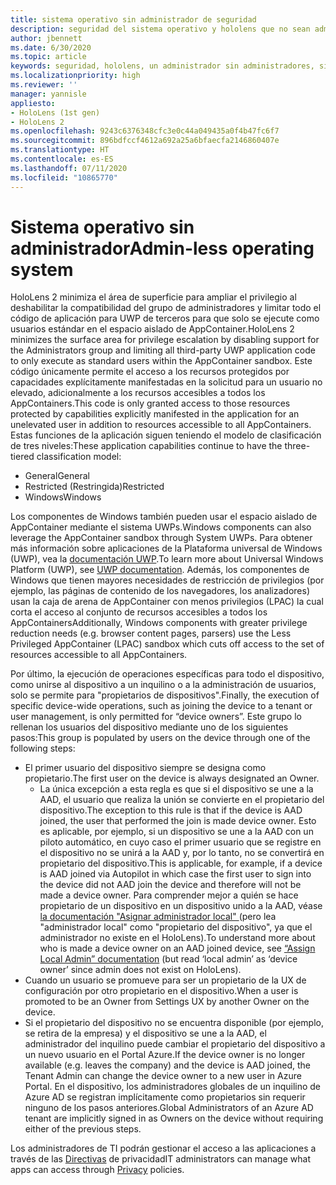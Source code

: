 ```yaml
---
title: sistema operativo sin administrador de seguridad
description: seguridad del sistema operativo y hololens que no sean administradores
author: jbennett
ms.date: 6/30/2020
ms.topic: article
keywords: seguridad, hololens, un administrador sin administradores, sin administradores, sistema operativo, sistema operativo sin administradores, administrador, so, so sin administradores, hololens 2, seguridad de hololens2
ms.localizationpriority: high
ms.reviewer: ''
manager: yannisle
appliesto:
- HoloLens (1st gen)
- HoloLens 2
ms.openlocfilehash: 9243c6376348cfc3e0c44a049435a0f4b47fc6f7
ms.sourcegitcommit: 896bdfccf4612a692a25a6bfaecfa2146860407e
ms.translationtype: HT
ms.contentlocale: es-ES
ms.lasthandoff: 07/11/2020
ms.locfileid: "10865770"
---
```

# <span data-ttu-id="f64c3-104">Sistema operativo sin administrador</span><span class="sxs-lookup"><span data-stu-id="f64c3-104">Admin-less operating system</span></span>

<span data-ttu-id="f64c3-105">HoloLens 2 minimiza el área de superficie para ampliar el privilegio al deshabilitar la compatibilidad del grupo de administradores y limitar todo el código de aplicación para UWP de terceros para que solo se ejecute como usuarios estándar en el espacio aislado de AppContainer.</span><span class="sxs-lookup"><span data-stu-id="f64c3-105">HoloLens 2 minimizes the surface area for privilege escalation by disabling support for the Administrators group and limiting all third-party UWP application code to only execute as standard users within the AppContainer sandbox.</span></span> <span data-ttu-id="f64c3-106">Este código únicamente permite el acceso a los recursos protegidos por capacidades explícitamente manifestadas en la solicitud para un usuario no elevado, adicionalmente a los recursos accesibles a todos los AppContainers.</span><span class="sxs-lookup"><span data-stu-id="f64c3-106">This code is only granted access to those resources protected by capabilities explicitly manifested in the application for an unelevated user in addition to resources accessible to all AppContainers.</span></span>
<span data-ttu-id="f64c3-107">Estas funciones de la aplicación siguen teniendo el modelo de clasificación de tres niveles:</span><span class="sxs-lookup"><span data-stu-id="f64c3-107">These application capabilities continue to have the three-tiered classification model:</span></span>
  * <span data-ttu-id="f64c3-108">General</span><span class="sxs-lookup"><span data-stu-id="f64c3-108">General</span></span>
  * <span data-ttu-id="f64c3-109">Restricted (Restringida)</span><span class="sxs-lookup"><span data-stu-id="f64c3-109">Restricted</span></span>
  * <span data-ttu-id="f64c3-110">Windows</span><span class="sxs-lookup"><span data-stu-id="f64c3-110">Windows</span></span>

<span data-ttu-id="f64c3-111">Los componentes de Windows también pueden usar el espacio aislado de AppContainer mediante el sistema UWPs.</span><span class="sxs-lookup"><span data-stu-id="f64c3-111">Windows components can also leverage the AppContainer sandbox through System UWPs.</span></span> <span data-ttu-id="f64c3-112">Para obtener más información sobre aplicaciones de la Plataforma universal de Windows (UWP), vea la [documentación UWP](https://docs.microsoft.com/windows/uwp/).</span><span class="sxs-lookup"><span data-stu-id="f64c3-112">To learn more about Universal Windows Platform (UWP), see [UWP documentation](https://docs.microsoft.com/windows/uwp/).</span></span> <span data-ttu-id="f64c3-113">Además, los componentes de Windows que tienen mayores necesidades de restricción de privilegios (por ejemplo, las páginas de contenido de los navegadores, los analizadores) usan la caja de arena de AppContainer con menos privilegios (LPAC) la cual corta el acceso al conjunto de recursos accesibles a todos los AppContainers</span><span class="sxs-lookup"><span data-stu-id="f64c3-113">Additionally, Windows components with greater privilege reduction needs (e.g. browser content pages, parsers) use the Less Privileged AppContainer (LPAC) sandbox which cuts off access to the set of resources accessible to all AppContainers.</span></span>

<span data-ttu-id="f64c3-114">Por último, la ejecución de operaciones específicas para todo el dispositivo, como unirse al dispositivo a un inquilino o a la administración de usuarios, solo se permite para "propietarios de dispositivos".</span><span class="sxs-lookup"><span data-stu-id="f64c3-114">Finally, the execution of specific device-wide operations, such as joining the device to a tenant or user management, is only permitted for “device owners”.</span></span> <span data-ttu-id="f64c3-115">Este grupo lo rellenan los usuarios del dispositivo mediante uno de los siguientes pasos:</span><span class="sxs-lookup"><span data-stu-id="f64c3-115">This group is populated by users on the device through one of the following steps:</span></span>
  * <span data-ttu-id="f64c3-116">El primer usuario del dispositivo siempre se designa como propietario.</span><span class="sxs-lookup"><span data-stu-id="f64c3-116">The first user on the device is always designated an Owner.</span></span> 
    * <span data-ttu-id="f64c3-117">La única excepción a esta regla es que si el dispositivo se une a la AAD, el usuario que realiza la unión se convierte en el propietario del dispositivo.</span><span class="sxs-lookup"><span data-stu-id="f64c3-117">The exception to this rule is that if the device is AAD joined, the user that performed the join is made device owner.</span></span> <span data-ttu-id="f64c3-118">Esto es aplicable, por ejemplo, si un dispositivo se une a la AAD con un piloto automático, en cuyo caso el primer usuario que se registre en el dispositivo no se unirá a la AAD y, por lo tanto, no se convertirá en propietario del dispositivo.</span><span class="sxs-lookup"><span data-stu-id="f64c3-118">This is applicable, for example, if a device is AAD joined via Autopilot in which case the first user to sign into the device did not AAD join the device and therefore will not be made a device owner.</span></span> <span data-ttu-id="f64c3-119">Para comprender mejor a quién se hace propietario de un dispositivo en un dispositivo unido a la AAD, véase [ la documentación "Asignar administrador local" ](https://docs.microsoft.com/azure/active-directory/devices/assign-local-admin)(pero lea "administrador local" como "propietario del dispositivo", ya que el administrador no existe en el HoloLens).</span><span class="sxs-lookup"><span data-stu-id="f64c3-119">To understand more about who is made a device owner on an AAD joined device, see [“Assign Local Admin” documentation](https://docs.microsoft.com/azure/active-directory/devices/assign-local-admin) (but read ‘local admin’ as ‘device owner’ since admin does not exist on HoloLens).</span></span>
  * <span data-ttu-id="f64c3-120">Cuando un usuario se promueve para ser un propietario de la UX de configuración por otro propietario en el dispositivo.</span><span class="sxs-lookup"><span data-stu-id="f64c3-120">When a user is promoted to be an Owner from Settings UX by another Owner on the device.</span></span>
  * <span data-ttu-id="f64c3-121">Si el propietario del dispositivo no se encuentra disponible (por ejemplo, se retira de la empresa) y el dispositivo se une a la AAD, el administrador del inquilino puede cambiar el propietario del dispositivo a un nuevo usuario en el Portal Azure.</span><span class="sxs-lookup"><span data-stu-id="f64c3-121">If the device owner is no longer available (e.g. leaves the company) and the device is AAD joined, the Tenant Admin can change the device owner to a new user in Azure Portal.</span></span>
<span data-ttu-id="f64c3-122">En el dispositivo, los administradores globales de un inquilino de Azure AD se registran implícitamente como propietarios sin requerir ninguno de los pasos anteriores.</span><span class="sxs-lookup"><span data-stu-id="f64c3-122">Global Administrators of an Azure AD tenant are implicitly signed in as Owners on the device without requiring either of the previous steps.</span></span> 

<span data-ttu-id="f64c3-123">Los administradores de TI podrán gestionar el acceso a las aplicaciones a través de las [Directivas](https://docs.microsoft.com/windows/client-management/mdm/policy-csp-privacy) de privacidad</span><span class="sxs-lookup"><span data-stu-id="f64c3-123">IT administrators can manage what apps can access through [Privacy](https://docs.microsoft.com/windows/client-management/mdm/policy-csp-privacy) policies.</span></span> 
